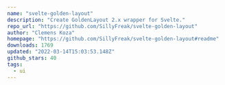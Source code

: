 ```yaml
---
name: "svelte-golden-layout"
description: "Create GoldenLayout 2.x wrapper for Svelte."
repo_url: "https://github.com/SillyFreak/svelte-golden-layout"
author: "Clemens Koza"
homepage: "https://github.com/SillyFreak/svelte-golden-layout#readme"
downloads: 1769
updated: "2022-03-14T15:03:53.148Z"
github_stars: 40
tags: 
  - ui
---
```


